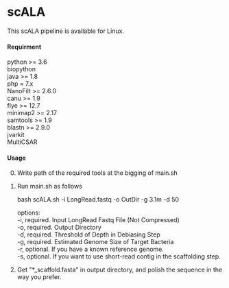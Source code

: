 # scALA

This scALA pipeline is available for Linux.

#### Requirment
python >= 3.6  
biopython  
java >= 1.8  
php = 7.x  
NanoFilt >= 2.6.0  
canu >= 1.9  
flye >= 12.7  
minimap2 >= 2.17   
samtools >= 1.9  
blastn >= 2.9.0  
jvarkit  
MultiCSAR  

#### Usage
0. Write path of the required tools at the bigging of main.sh  
1. Run main.sh as follows  
  
    bash scALA.sh -i LongRead.fastq -o OutDir -g 3.1m -d 50  
  
    options:  
     -i, required. Input LongRead Fastq File (Not Compressed)  
     -o, required. Output Directory  
     -d, required. Threshold of Depth in Debiasing Step  
     -g, required. Estimated Genome Size of Target Bacteria  
     -r, optional. If you have a known reference genome.  
     -s, optional. If you want to use short-read contig in the scaffolding step.  
  
2. Get "*_scaffold.fasta" in output directory, and polish the sequence in the way you prefer.  
